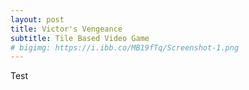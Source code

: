```yaml
---
layout: post
title: Victor's Vengeance
subtitle: Tile Based Video Game
# bigimg: https://i.ibb.co/MB19fTq/Screenshot-1.png
---
```


Test
